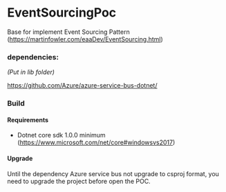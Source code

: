 # EventSourcingPoc
Base for implement Event Sourcing Pattern (https://martinfowler.com/eaaDev/EventSourcing.html)

### dependencies:
*(Put in lib folder)*

https://github.com/Azure/azure-service-bus-dotnet/


### Build
#### Requirements
- Dotnet core sdk 1.0.0 minimum (https://www.microsoft.com/net/core#windowsvs2017)
#### Upgrade
Until the dependency Azure service bus not upgrade to csproj format, you need to upgrade the project before open the POC.
